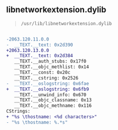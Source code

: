 ## libnetworkextension.dylib

> `/usr/lib/libnetworkextension.dylib`

```diff

-2063.120.11.0.0
-  __TEXT.__text: 0x2d390
+2063.120.13.0.0
+  __TEXT.__text: 0x2d384
   __TEXT.__auth_stubs: 0x17f0
   __TEXT.__objc_methlist: 0x14
   __TEXT.__const: 0x20c
   __TEXT.__cstring: 0x2526
-  __TEXT.__oslogstring: 0x6fae
+  __TEXT.__oslogstring: 0x6fb9
   __TEXT.__unwind_info: 0x670
   __TEXT.__objc_classname: 0x13
   __TEXT.__objc_methname: 0x116
CStrings:
+ "%s \thostname: <%d characters>"
- "%s \thostname: %.*s"

```
